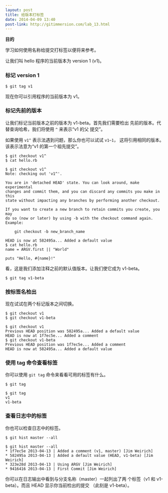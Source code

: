 ```yaml
---
layout: post
title: 给版本打标签
date: 2014-04-09 13:40
post-link: http://gitimmersion.com/lab_13.html
---
```


**目的**

学习如何使用名称给提交打标签以便将来参考。

让我们叫 hello 程序的当前版本为 version 1 (v1)。

### 标记 version 1

```
$ git tag v1
```

现在你可以引用程序的当前版本为 v1。

### 标记先前的版本

让我们标记当前版本之前的版本为 v1-beta。首先我们需要检出
先前的版本。代替查询哈希，我们将使用 `^` 来表示“v1 的父
提交”。

如果使用 `v1^` 表示法遇到问题，那么你也可以试试 `v1~1`，
这将引用相同的版本。该表示法意为“v1 的第一个祖先提交”。

```
$ git checkout v1^
$ cat hello.rb
```

```
$ git checkout v1^
Note: checking out 'v1^'.

You are in 'detached HEAD' state. You can look around, make experimental
changes and commit them, and you can discard any commits you make in this
state without impacting any branches by performing another checkout.

If you want to create a new branch to retain commits you create, you may
do so (now or later) by using -b with the checkout command again. Example:

    git checkout -b new_branch_name

HEAD is now at 582495a... Added a default value
$ cat hello.rb
name = ARGV.first || "World"

puts "Hello, #{name}!"
```

看，这是我们添加注释之前的默认值版本。让我们使它成为 v1-beta。

```
$ git tag v1-beta
```

### 按标签名检出

现在试试在两个标记版本之间切换。

```
$ git checkout v1
$ git checkout v1-beta
```

```
$ git checkout v1
Previous HEAD position was 582495a... Added a default value
HEAD is now at 1f7ec5e... Added a comment
$ git checkout v1-beta
Previous HEAD position was 1f7ec5e... Added a comment
HEAD is now at 582495a... Added a default value
```

### 使用 tag 命令查看标签

你可以使用 `git tag` 命令来看看可用的标签有什么。

```
$ git tag
```

```
$ git tag
v1
v1-beta
```

### 查看日志中的标签

你也可以检查日志中的标签。

```
$ git hist master --all
```

```
$ git hist master --all
* 1f7ec5e 2013-04-13 | Added a comment (v1, master) [Jim Weirich]
* 582495a 2013-04-13 | Added a default value (HEAD, v1-beta) [Jim Weirich]
* 323e28d 2013-04-13 | Using ARGV [Jim Weirich]
* 9416416 2013-04-13 | First Commit [Jim Weirich]
```

你可以在日志输出中看到与分支名称（master）一起列出了两
个标签（v1 和 v1-beta）。而且 HEAD 显示你当前检出的提交
（此刻是 v1-beta）。
